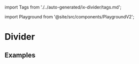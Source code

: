 import Tags from './../auto-generated/ix-divider/tags.md';

import Playground from '@site/src/components/PlaygroundV2';

# Divider

<Tags />

## Examples

<Playground
name="divider" height="16rem"
examplesByName></Playground>
